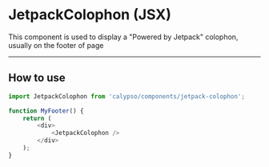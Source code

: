 # JetpackColophon (JSX)

This component is used to display a "Powered by Jetpack" colophon, usually on the footer of page

---

## How to use

```js
import JetpackColophon from 'calypso/components/jetpack-colophon';

function MyFooter() {
	return (
		<div>
			<JetpackColophon />
		</div>
	);
}
```
